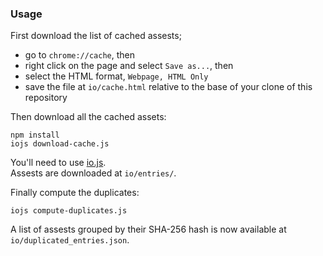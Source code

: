 ### Usage

First download the list of cached assests;
  - go to `chrome://cache`, then
  - right click on the page and select `Save as...`, then
  - select the HTML format, `Webpage, HTML Only`
  - save the file at `io/cache.html` relative to the base of your clone of this repository


Then download all the cached assets:  
```
npm install
iojs download-cache.js
```
You'll need to use [io.js](http://iojs.org).  
Assests are downloaded at `io/entries/`.


Finally compute the duplicates:
```
iojs compute-duplicates.js
```
A list of assests grouped by their SHA-256 hash is now available at `io/duplicated_entries.json`.
